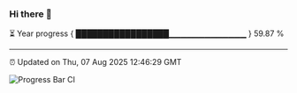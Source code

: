 ### Hi there 👋

⏳ Year progress { █████████████████▁▁▁▁▁▁▁▁▁▁▁▁▁ } 59.87 %

---

⏰ Updated on Thu, 07 Aug 2025 12:46:29 GMT

![Progress Bar CI](https://github.com/liununu/liununu/workflows/Progress%20Bar%20CI/badge.svg)
